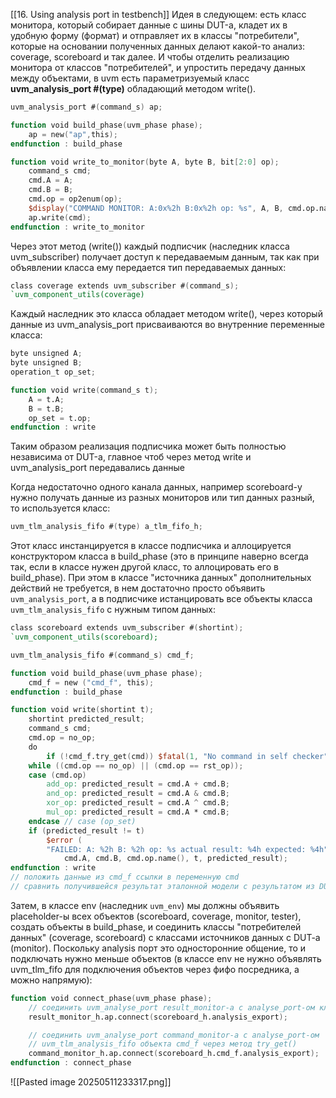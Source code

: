 [[16. Using analysis port in testbench]]
Идея в следующем: есть класс монитора, который собирает данные с шины DUT-а, кладет их в удобную форму (формат) и отправляет их в классы "потребители", которые на основании полученных данных делают какой-то анализ: coverage, scoreboard и так далее. И чтобы отделить реализацию монитора от классов "потребителей", и упростить передачу данных между объектами, в uvm есть параметризуемый класс **uvm_analysis_port  #(type)** обладающий методом write(). 
```verilog
uvm_analysis_port #(command_s) ap;

function void build_phase(uvm_phase phase);
	ap = new("ap",this);
endfunction : build_phase

function void write_to_monitor(byte A, byte B, bit[2:0] op);
	command_s cmd;
	cmd.A = A;
	cmd.B = B;
	cmd.op = op2enum(op);
	$display("COMMAND MONITOR: A:0x%2h B:0x%2h op: %s", A, B, cmd.op.name());
	ap.write(cmd);
endfunction : write_to_monitor
```

Через этот метод (write()) каждый подписчик (наследник класса uvm_subscriber) получает доступ к передаваемым данным, так как при объявлении класса ему передается тип передаваемых данных:
```verilog
class coverage extends uvm_subscriber #(command_s);
`uvm_component_utils(coverage)
```

Каждый наследник это класса обладает методом write(), через который данные из uvm_analysis_port присваиваются во внутренние переменные класса:
```verilog
byte unsigned A;
byte unsigned B;
operation_t op_set;

function void write(command_s t);
	A = t.A;
	B = t.B;
	op_set = t.op;
endfunction : write
```

Таким образом реализация подписчика может быть полностью независима от DUT-а, главное чтоб через метод write и uvm_analysis_port передавались данные 




Когда недостаточно одного канала данных, например scoreboard-у нужно получать данные из разных мониторов или тип данных разный, то используется класс: 
```verilog
uvm_tlm_analysis_fifo #(type) a_tlm_fifo_h;
```

Этот класс инстанцируется в классе подписчика и аллоцируется конструктором класса в build_phase 
(это в принципе наверно всегда так, если в классе нужен другой класс, то аллоцировать его в build_phase). При этом в классе "источника данных" дополнительных действий не требуется, в нем достаточно просто объявить `uvm_analysis_port`, а в подписчике истанцировать все объекты класса `uvm_tlm_analysis_fifo` с нужным типом данных: 
```verilog
class scoreboard extends uvm_subscriber #(shortint);
`uvm_component_utils(scoreboard);

uvm_tlm_analysis_fifo #(command_s) cmd_f;

function void build_phase(uvm_phase phase);
	cmd_f = new ("cmd_f", this);
endfunction : build_phase

function void write(shortint t);
	shortint predicted_result;
	command_s cmd;
	cmd.op = no_op;
	do
		if (!cmd_f.try_get(cmd)) $fatal(1, "No command in self checker");
	while ((cmd.op == no_op) || (cmd.op == rst_op));
	case (cmd.op)
		add_op: predicted_result = cmd.A + cmd.B;
		and_op: predicted_result = cmd.A & cmd.B;
		xor_op: predicted_result = cmd.A ^ cmd.B;
		mul_op: predicted_result = cmd.A * cmd.B;
	endcase // case (op_set)
	if (predicted_result != t)
		$error (
		"FAILED: A: %2h B: %2h op: %s actual result: %4h expected: %4h",
			cmd.A, cmd.B, cmd.op.name(), t, predicted_result);
endfunction : write
// положить данные из cmd_f ссылки в переменную cmd
// сравнить получившейся результат эталонной модели с результатом из DUT-а (predicted_result != t)
```

Затем, в классе env (наследник `uvm_env`)  мы должны объявить placeholder-ы всех объектов (scoreboard, coverage, monitor, tester), создать объекты в build_phase, и соединить классы "потребителей данных" (coverage, scoreboard) с классами источников данных с DUT-a (monitor). 
Поскольку analysis порт это односторонние общение, то и подключать нужно меньше объектов (в классе env не нужно объявлять uvm_tlm_fifo для подключения объектов через фифо посредника, а можно напрямую): 
```verilog
function void connect_phase(uvm_phase phase);
	// соединить uvm_analyse_port result_monitor-а с analyse_port-ом класса          // скорборда для передачи через метод write()
	result_monitor_h.ap.connect(scoreboard_h.analysis_export);

	// соединить uvm_analyse_port command_monitor-а с analyse_port-ом 
	// uvm_tlm_analysis_fifo объекта cmd_f через метод try_get()
	command_monitor_h.ap.connect(scoreboard_h.cmd_f.analysis_export);
endfunction : connect_phase
```

![[Pasted image 20250511233317.png]]

